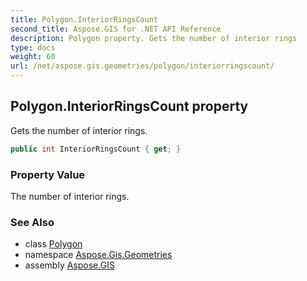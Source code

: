 ```yaml
---
title: Polygon.InteriorRingsCount
second_title: Aspose.GIS for .NET API Reference
description: Polygon property. Gets the number of interior rings
type: docs
weight: 60
url: /net/aspose.gis.geometries/polygon/interiorringscount/
---
```

## Polygon.InteriorRingsCount property

Gets the number of interior rings.

```csharp
public int InteriorRingsCount { get; }
```

### Property Value

The number of interior rings.

### See Also

* class [Polygon](../)
* namespace [Aspose.Gis.Geometries](../../polygon/)
* assembly [Aspose.GIS](../../../)


